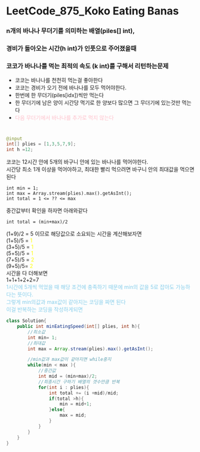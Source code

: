 # LeetCode_875_Koko Eating Banas
### n개의 바나나 무더기를 의미하는 배열(piles[] int),
### 경비가 돌아오는 시간(h int)가 인풋으로 주어졌을때
### 코코가 바나나를 먹는 최적의 속도 (k int)를 구해서 리턴하는문제
* 코코는 바나나를 천천히 먹는걸 좋아한다
* 코코는 경비가 오기 전에 바나나를 모두 먹어야한다.
* 한번에 한 무더기(piles[idx])씩만 먹는다
* 한 무더기에 남은 양이 시간당 먹기로 한 양보다 많으면 그 무더기에 있는것만 먹는다
* <font color = pink>다음 무더기에서 바나나를 추가로 먹지 않는다</font>
#
```java
@input
int[] plies = [1,3,5,7,9];
int h =12;
```
코코는 12시간 안에 5개의 바구니 안에 있는 바나나를 먹어야한다.
<br>
시간당 최소 1개 이상을 먹어야하고, 최대한 빨리 먹으려면 바구니 안의 최대값을 먹으면 된다
<br>
```
int min = 1;
int max = Array.stream(plies).max().getAsInt();
int total = 1 <= ?? <= max
```
중간값부터 확인을 하자면 아래와같다
```
int total = (min+max)/2
```
(1+9)/2 = 5 이므로 해당값으로 소요되는 시간을 계산해보자면
<br>
(1+5)/5 = <font color = yellow> 1 </font>
<br>
(3+5)/5 = <font color = yellow> 1 </font>
<br>
(5+5)/5 = <font color = yellow> 1 </font>
<br>
(7+5)/5 =<font color = yellow> 2 </font>
<br>
(9+5)/5= <font color = yellow> 2 </font>
<br>
시간을 다 더해보면
<br>
1+1+1+2+2=7
<br>
<font color = skyblue>
1시간에 5개씩 먹었을 때 해당 조건에 충족하기 때문에 min의 값을 5로 잡아도 가능하다는 뜻이다.
<br>
그렇게 min의값과 max값이 같아지는 코딩을 짜면 된다
<br>
이걸 반복하는 코딩을 작성하게되면
</font>
```java
class Solution{
    public int minEatingSpeed(int[] plies, int h){
        //최소값
        int min= 1;
        //최대값
        int max = Array.stream(plies).max().getAsInt();

        //min값과 max값이 같아지면 while중지
        while(min < max ){
            //중간값
            int mid = (min+max)/2;
            //최종시간 구하기 배열의 갯수만큼 반복
            for(int i : plies){
                int total += (i +mid)/mid;
                if(total >h){
                    min = mid+1;
                }else{
                    max = mid;
                }
            }
        }
    }
}
```